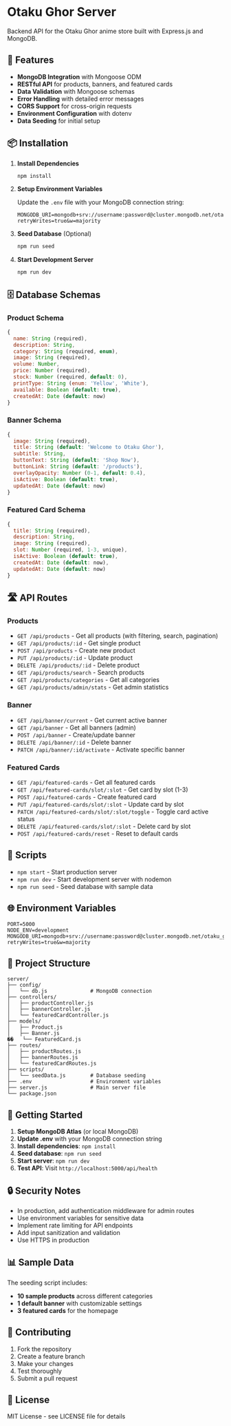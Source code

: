 # Otaku Ghor Server

Backend API for the Otaku Ghor anime store built with Express.js and MongoDB.

## 🚀 Features

- **MongoDB Integration** with Mongoose ODM
- **RESTful API** for products, banners, and featured cards
- **Data Validation** with Mongoose schemas
- **Error Handling** with detailed error messages
- **CORS Support** for cross-origin requests
- **Environment Configuration** with dotenv
- **Data Seeding** for initial setup

## 📦 Installation

1. **Install Dependencies**
   ```bash
   npm install
   ```

2. **Setup Environment Variables**
   
   Update the `.env` file with your MongoDB connection string:
   ```env
   MONGODB_URI=mongodb+srv://username:password@cluster.mongodb.net/otaku_ghor?retryWrites=true&w=majority
   ```

3. **Seed Database** (Optional)
   ```bash
   npm run seed
   ```

4. **Start Development Server**
   ```bash
   npm run dev
   ```

## 🗄️ Database Schemas

### Product Schema
```javascript
{
  name: String (required),
  description: String,
  category: String (required, enum),
  image: String (required),
  volume: Number,
  price: Number (required),
  stock: Number (required, default: 0),
  printType: String (enum: 'Yellow', 'White'),
  available: Boolean (default: true),
  createdAt: Date (default: now)
}
```

### Banner Schema
```javascript
{
  image: String (required),
  title: String (default: 'Welcome to Otaku Ghor'),
  subtitle: String,
  buttonText: String (default: 'Shop Now'),
  buttonLink: String (default: '/products'),
  overlayOpacity: Number (0-1, default: 0.4),
  isActive: Boolean (default: true),
  updatedAt: Date (default: now)
}
```

### Featured Card Schema
```javascript
{
  title: String (required),
  description: String,
  image: String (required),
  slot: Number (required, 1-3, unique),
  isActive: Boolean (default: true),
  createdAt: Date (default: now),
  updatedAt: Date (default: now)
}
```

## 🛣️ API Routes

### Products
- `GET /api/products` - Get all products (with filtering, search, pagination)
- `GET /api/products/:id` - Get single product
- `POST /api/products` - Create new product
- `PUT /api/products/:id` - Update product
- `DELETE /api/products/:id` - Delete product
- `GET /api/products/search` - Search products
- `GET /api/products/categories` - Get all categories
- `GET /api/products/admin/stats` - Get admin statistics

### Banner
- `GET /api/banner/current` - Get current active banner
- `GET /api/banner` - Get all banners (admin)
- `POST /api/banner` - Create/update banner
- `DELETE /api/banner/:id` - Delete banner
- `PATCH /api/banner/:id/activate` - Activate specific banner

### Featured Cards
- `GET /api/featured-cards` - Get all featured cards
- `GET /api/featured-cards/slot/:slot` - Get card by slot (1-3)
- `POST /api/featured-cards` - Create featured card
- `PUT /api/featured-cards/slot/:slot` - Update card by slot
- `PATCH /api/featured-cards/slot/:slot/toggle` - Toggle card active status
- `DELETE /api/featured-cards/slot/:slot` - Delete card by slot
- `POST /api/featured-cards/reset` - Reset to default cards

## 🔧 Scripts

- `npm start` - Start production server
- `npm run dev` - Start development server with nodemon
- `npm run seed` - Seed database with sample data

## 🌐 Environment Variables

```env
PORT=5000
NODE_ENV=development
MONGODB_URI=mongodb+srv://username:password@cluster.mongodb.net/otaku_ghor?retryWrites=true&w=majority
```

## 📁 Project Structure

```
server/
├── config/
│   └── db.js              # MongoDB connection
├── controllers/
│   ├── productController.js
│   ├── bannerController.js
│   └── featuredCardController.js
├── models/
│   ├── Product.js
│   ├── Banner.js
��   └── FeaturedCard.js
├── routes/
│   ├── productRoutes.js
│   ├── bannerRoutes.js
│   └── featuredCardRoutes.js
├── scripts/
│   └── seedData.js        # Database seeding
├── .env                   # Environment variables
├── server.js              # Main server file
└── package.json
```

## 🚦 Getting Started

1. **Setup MongoDB Atlas** (or local MongoDB)
2. **Update .env** with your MongoDB connection string
3. **Install dependencies**: `npm install`
4. **Seed database**: `npm run seed`
5. **Start server**: `npm run dev`
6. **Test API**: Visit `http://localhost:5000/api/health`

## 🔒 Security Notes

- In production, add authentication middleware for admin routes
- Use environment variables for sensitive data
- Implement rate limiting for API endpoints
- Add input sanitization and validation
- Use HTTPS in production

## 📊 Sample Data

The seeding script includes:
- **10 sample products** across different categories
- **1 default banner** with customizable settings
- **3 featured cards** for the homepage

## 🤝 Contributing

1. Fork the repository
2. Create a feature branch
3. Make your changes
4. Test thoroughly
5. Submit a pull request

## 📝 License

MIT License - see LICENSE file for details